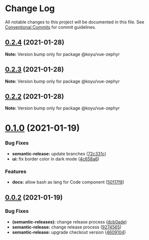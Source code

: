# Change Log

All notable changes to this project will be documented in this file.
See [Conventional Commits](https://conventionalcommits.org) for commit guidelines.

## [0.2.4](https://github.com/usezephyr/vue-zephyr/compare/@koyu/vue-zephyr@0.2.3...@koyu/vue-zephyr@0.2.4) (2021-01-28)

**Note:** Version bump only for package @koyu/vue-zephyr





## [0.2.3](https://github.com/usezephyr/vue-zephyr/compare/@koyu/vue-zephyr@0.2.2...@koyu/vue-zephyr@0.2.3) (2021-01-28)

**Note:** Version bump only for package @koyu/vue-zephyr





## [0.2.2](https://github.com/usezephyr/vue-zephyr/compare/@koyu/vue-zephyr@0.2.1...@koyu/vue-zephyr@0.2.2) (2021-01-28)

**Note:** Version bump only for package @koyu/vue-zephyr





# [0.1.0](https://github.com/usezephyr/vue-zephyr/compare/v0.0.2...v0.1.0) (2021-01-19)


### Bug Fixes

* **semantic-release:** update branches ([72c331c](https://github.com/usezephyr/vue-zephyr/commit/72c331c2ac9be7504927d0d355b5269533a252a2))
* **ui:** fix border color in dark mode ([4c658a6](https://github.com/usezephyr/vue-zephyr/commit/4c658a6b7118a48ebb1613ad93e1840eee59adf7))


### Features

* **docs:** allow bash as lang for Code component ([50117f8](https://github.com/usezephyr/vue-zephyr/commit/50117f831642f11f3aa9717a1ae7a02f4f45a5a1))

## [0.0.2](https://github.com/usezephyr/vue-zephyr/compare/v0.0.1...v0.0.2) (2021-01-19)


### Bug Fixes

* **(semantic-releases):** change release process ([dcb0ade](https://github.com/usezephyr/vue-zephyr/commit/dcb0ade1c5b852105cfb172ab144baeaaa1387de))
* **semantic-release:** change release process ([9274565](https://github.com/usezephyr/vue-zephyr/commit/9274565c7fecbeb3d71882553b813665d0bdb6c2))
* **semantic-release:** upgrade checkout version ([4609104](https://github.com/usezephyr/vue-zephyr/commit/460910476bb1a842d8751d47b623eb7606bd3137))
